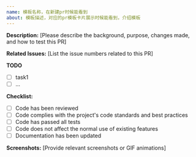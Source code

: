 ```yaml
---
name: 模板名称，在新建pr时候能看到
about: 模板描述，对应的pr模板卡片展示时候能看到，介绍模板
---
```

**Description:** [Please describe the background, purpose, changes made, and how to test this PR]

**Related Issues:** [List the issue numbers related to this PR]

**TODO**
- [ ] task1
- [ ] ...

**Checklist:**

- [ ]  Code has been reviewed
- [ ]  Code complies with the project's code standards and best practices
- [ ]  Code has passed all tests
- [ ]  Code does not affect the normal use of existing features
- [ ]  Documentation has been updated

**Screenshots:** [Provide relevant screenshots or GIF animations]